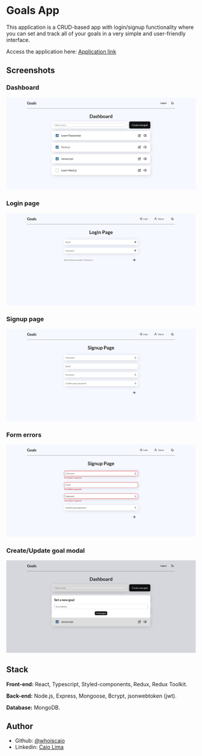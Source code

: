 # Goals App

This application is a CRUD-based app with login/signup functionality where you can set and track all of your goals in a very simple and user-friendly interface.

Access the application here:
[Application link](https://whoiscaio-goals-app.herokuapp.com/)

## Screenshots


### Dashboard
![Dashboard](./.github/dashboard.png)

### Login page
![Login page](./.github/login-page.png)

### Signup page
![Signup page](./.github/signup-page.png)

### Form errors
![Form errors](./.github/form-errors.png)

### Create/Update goal modal
![Create/update goal modal](./.github/create-goal.png)


## Stack

**Front-end:** React, Typescript, Styled-components, Redux, Redux Toolkit.

**Back-end:** Node.js, Express, Mongoose, Bcrypt, jsonwebtoken (jwt).

**Database:** MongoDB.

## Author

- Github: [@whoiscaio](https://www.github.com/octokatherine)
- Linkedin: [Caio Lima](https://www.linkedin.com/in/lima-caio)

